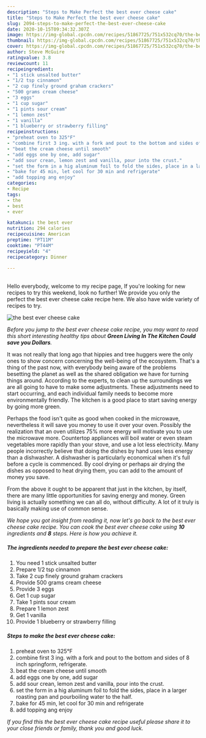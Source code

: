```yaml
---
description: "Steps to Make Perfect the best ever cheese cake"
title: "Steps to Make Perfect the best ever cheese cake"
slug: 2094-steps-to-make-perfect-the-best-ever-cheese-cake
date: 2020-10-15T09:34:32.307Z
image: https://img-global.cpcdn.com/recipes/51867725/751x532cq70/the-best-ever-cheese-cake-recipe-main-photo.jpg
thumbnail: https://img-global.cpcdn.com/recipes/51867725/751x532cq70/the-best-ever-cheese-cake-recipe-main-photo.jpg
cover: https://img-global.cpcdn.com/recipes/51867725/751x532cq70/the-best-ever-cheese-cake-recipe-main-photo.jpg
author: Steve McGuire
ratingvalue: 3.8
reviewcount: 11
recipeingredient:
- "1 stick unsalted butter"
- "1/2 tsp cinnamon"
- "2 cup finely ground graham crackers"
- "500 grams cream cheese"
- "3 eggs"
- "1 cup sugar"
- "1 pints sour cream"
- "1 lemon zest"
- "1 vanilla"
- "1 blueberry or strawberry filling"
recipeinstructions:
- "preheat oven to 325°F"
- "combine first 3 ing. with a fork and pout to the bottom and sides of  8 inch springform, refrigerate."
- "beat the cream cheese until smooth"
- "add eggs one by one, add sugar"
- "add sour crean, lemon zest and vanilla, pour into the crust."
- "set the form in a hig aluminum foil to fold the sides, place in a larger roasting pan and pourboiling water to the half."
- "bake for 45 min, let cool for 30 min and refrigerate"
- "add topping ang enjoy"
categories:
- Recipe
tags:
- the
- best
- ever

katakunci: the best ever 
nutrition: 294 calories
recipecuisine: American
preptime: "PT11M"
cooktime: "PT44M"
recipeyield: "4"
recipecategory: Dinner

---
```

<br>
Hello everybody, welcome to my recipe page, If you're looking for new recipes to try this weekend, look no further! We provide you only the perfect the best ever cheese cake recipe here. We also have wide variety of recipes to try.
<br>


![the best ever cheese cake](https://img-global.cpcdn.com/recipes/51867725/751x532cq70/the-best-ever-cheese-cake-recipe-main-photo.jpg)

<i>Before you jump to the best ever cheese cake recipe, you may want to read this short interesting healthy tips about 
<strong>Green Living In The Kitchen Could save you Dollars</strong>.</i>
</br>

It was not really that long ago that hippies and tree huggers were the only ones to show concern concerning the well-being of the ecosystem. That's a thing of the past now, with everybody being aware of the problems besetting the planet as well as the shared obligation we have for turning things around. According to the experts, to clean up the surroundings we are all going to have to make some adjustments. These adjustments need to start occurring, and each individual family needs to become more environmentally friendly. The kitchen is a good place to start saving energy by going more green.

Perhaps the food isn't quite as good when cooked in the microwave, nevertheless it will save you money to use it over your oven. Possibly the realization that an oven utilizes 75% more energy will motivate you to use the microwave more. Countertop appliances will boil water or even steam vegetables more rapidly than your stove, and use a lot less electricity. Many people incorrectly believe that doing the dishes by hand uses less energy than a dishwasher. A dishwasher is particularly economical when it's full before a cycle is commenced. By cool drying or perhaps air drying the dishes as opposed to heat drying them, you can add to the amount of money you save.

From the above it ought to be apparent that just in the kitchen, by itself, there are many little opportunities for saving energy and money. Green living is actually something we can all do, without difficulty. A lot of it truly is basically making use of common sense.


<i>We hope you got insight from reading it, now let's go back to the best ever cheese cake recipe. You can cook the best ever cheese cake using <strong>10</strong> ingredients and <strong>8</strong> steps. Here is how you achieve it.
</i>

##### The ingredients needed to prepare the best ever cheese cake:

1. You need 1 stick unsalted butter
1. Prepare 1/2 tsp cinnamon
1. Take 2 cup finely ground graham crackers
1. Provide 500 grams cream cheese
1. Provide 3 eggs
1. Get 1 cup sugar
1. Take 1 pints sour cream
1. Prepare 1 lemon zest
1. Get 1 vanilla
1. Provide 1 blueberry or strawberry filling


##### Steps to make the best ever cheese cake:

1. preheat oven to 325°F
1. combine first 3 ing. with a fork and pout to the bottom and sides of  8 inch springform, refrigerate.
1. beat the cream cheese until smooth
1. add eggs one by one, add sugar
1. add sour crean, lemon zest and vanilla, pour into the crust.
1. set the form in a hig aluminum foil to fold the sides, place in a larger roasting pan and pourboiling water to the half.
1. bake for 45 min, let cool for 30 min and refrigerate
1. add topping ang enjoy


<i>If you find this the best ever cheese cake recipe useful please share it to your close friends or family, thank you and good luck.</i>
